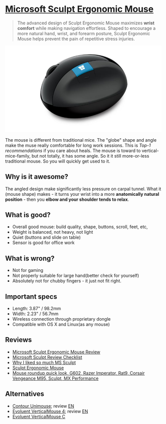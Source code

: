 # [Microsoft Sculpt Ergonomic Mouse](https://www.microsoft.com/accessories/en-us/products/mice/sculpt-ergonomic-mouse/l6v-00001)

> The advanced design of Sculpt Ergonomic Mouse maximizes **wrist comfort** while making navigation effortless. Shaped to encourage a more natural hand, wrist, and forearm posture, Sculpt Ergonomic Mouse helps prevent the pain of repetitive stress injuries.

![img](sculpt_ergonomic_mouse.jpg?style=centerme)

The mouse is different from traditional mice. The "globe" shape and angle make the muse really comfortable for long work sessions.
This is *Top-1 recommendations* if you care about heals. The mouse is toward to vertical-mice-family, but not totally, it has some angle. So it it still more-or-less traditional mouse. So you will quickly get used to it.

## Why is it awesome?
The angled design make significantly less pressure on carpal tunnel. What it (mouse shape) makes - it turns your wrist into a more **anatomically natural position** - then you **elbow and your shoulder tends to relax**.

## What is good?
- Overall good mouse: build quality, shape, buttons, scroll, feet, etc,
- Weight is balanced, not heavy, not light
- Quiet (buttons and slide on table)
- Sensor is good for office work


## What is wrong?
- Not for gaming
- Not properly suitable for large hand(better check for yourself)
- Absolutely not for chubby fingers - it just not fit right.

## Important specs
- Length: 3.87" / 98.2mm
- Width: 2.23" / 56.7mm
- Wireless connection through proprietary dongle
- Compatible with OS X and Linux(as any mouse)

## Reviews
- [Microsoft Sculpt Ergonomic Mouse Review](https://youtu.be/B5sc15MbFCo)
- [Microsoft Sculpt Review Checklist](https://youtu.be/7C4hVe9TKOg)
- [Why I liked so much MS Sculpt](https://youtu.be/ROmLHbetfMQ)
- [Sculpt Ergonomic Mouse](https://youtu.be/92cZ-kXVIME)
- [Mouse roundup quick look, G602, Razer Imperator, Rat9, Corsair Vengeance M95, Sculpt, MX Performance](https://youtu.be/v_DBRn8XG7I)

## Alternatives
- [Contour Unimouse](https://www.contourdesign.com/product/unimouse/); review [EN](https://youtu.be/IYagiux_rzU)
- [Evoluent VerticalMouse 4](https://evoluent.com/products/vm4r/); review [EN](https://youtu.be/4_kA4h-kLpw)
- [Evoluent VerticalMouse C](https://evoluent.com/products/vmcr/)
